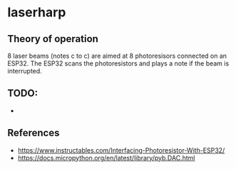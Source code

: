 # laserharp

## Theory of operation

8 laser beams (notes c to c) are aimed at 8 photoresisors connected on an ESP32.  The ESP32 scans the photoresistors and plays a note if the beam is interrupted.

## TODO:

* 


## References

* https://www.instructables.com/Interfacing-Photoresistor-With-ESP32/
* https://docs.micropython.org/en/latest/library/pyb.DAC.html

